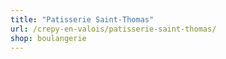 ```yaml
---
title: "Patisserie Saint-Thomas"
url: /crepy-en-valois/patisserie-saint-thomas/
shop: boulangerie
---
```

